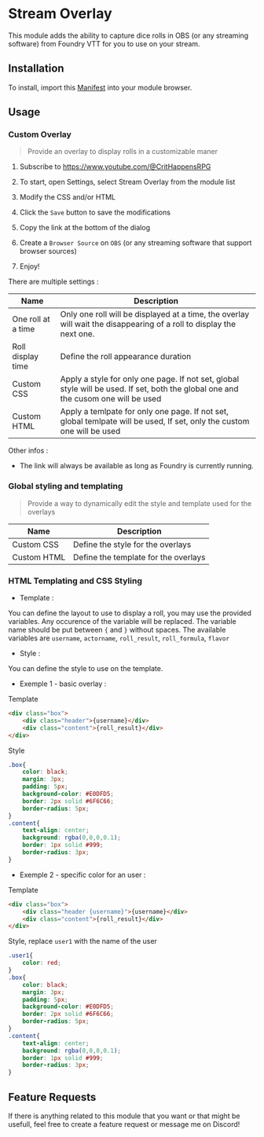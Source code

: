 # Stream Overlay

This module adds the ability to capture dice rolls in OBS (or any streaming software) from Foundry VTT for you to use on your stream.

## Installation

To install, import this [Manifest](https://github.com/CritHappensRPG/FoundryStreamElements/releases/download/1.0.2/module.json) into your module browser.

## Usage

### Custom Overlay

> Provide an overlay to display rolls in a customizable maner

1. Subscribe to <https://www.youtube.com/@CritHappensRPG>

2. To start, open Settings, select Stream Overlay from the module list

3. Modify the CSS and/or HTML

4. Click the `Save` button to save the modifications

5. Copy the link at the bottom of the dialog

6. Create a `Browser Source` on `OBS` (or any streaming software that support browser sources)

7. Enjoy!

There are multiple settings :

| Name | Description |
|------|-------------|
| One roll at a time | Only one roll will be displayed at a time, the overlay will wait the disappearing of a roll to display the next one. |
| Roll display time | Define the roll appearance duration  |
| Custom CSS | Apply a style for only one page. If not set, global style will be used. If set, both the global one and the cusom one will be used |
| Custom HTML | Apply a temlpate for only one page. If not set, global temlpate will be used, If set, only the custom one will be used |

Other infos :

- The link will always be available as long as Foundry is currently running.

### Global styling and templating

> Provide a way to dynamically edit the style and template used for the overlays

| Name | Description |
|------|-------------|
| Custom CSS | Define the style for the overlays |
| Custom HTML | Define the template for the overlays |

### HTML Templating and CSS Styling

- Template :

You can define the layout to use to display a roll, you may use the provided variables. Any occurence of the variable will be replaced. The variable name should be put between `{` and `}` without spaces. The available variables are `username`, `actorname`, `roll_result`, `roll_formula`, `flavor`


- Style :

You can define the style to use on the template.

- Exemple 1 - basic overlay :

Template

```html
<div class="box">
    <div class="header">{username}</div>
    <div class="content">{roll_result}</div>
</div>
```
 
Style

```css
.box{
    color: black;
    margin: 3px;
    padding: 5px;
    background-color: #E0DFD5;
    border: 2px solid #6F6C66;
    border-radius: 5px;
}
.content{
    text-align: center;
    background: rgba(0,0,0,0.1);
    border: 1px solid #999;
    border-radius: 3px;
}
```

- Exemple 2 - specific color for an user :

Template

```html
<div class="box">
    <div class="header {username}">{username}</div>
    <div class="content">{roll_result}</div>
</div>
```
 
Style, replace `user1` with the name of the user

```css
.user1{
    color: red;
}
.box{
    color: black;
    margin: 3px;
    padding: 5px;
    background-color: #E0DFD5;
    border: 2px solid #6F6C66;
    border-radius: 5px;
}
.content{
    text-align: center;
    background: rgba(0,0,0,0.1);
    border: 1px solid #999;
    border-radius: 3px;
}
```

## Feature Requests

If there is anything related to this module that you want or that might be usefull, feel free to create a feature request or message me on Discord!
